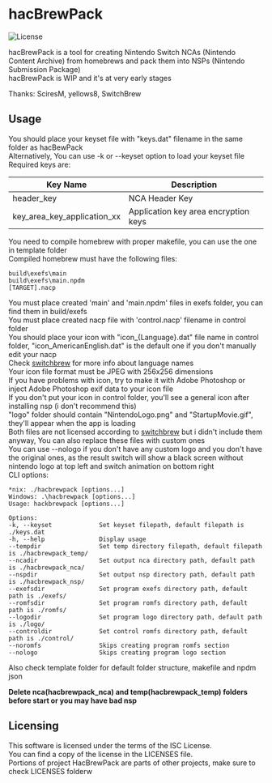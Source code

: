 # hacBrewPack

![License](https://img.shields.io/badge/license-ISC-blue.svg)

hacBrewPack is a tool for creating Nintendo Switch NCAs (Nintendo Content Archive) from homebrews and pack them into NSPs (Nintendo Submission Package)  
hacBrewPack is WIP and it's at very early stages  
  
Thanks: SciresM, yellows8, SwitchBrew

## Usage
You should place your keyset file with "keys.dat" filename in the same folder as hacBewPack  
Alternatively, You can use -k or --keyset option to load your keyset file  
Required keys are:  

Key Name | Description
-------- | -----------
header_key | NCA Header Key
key_area_key_application_xx | Application key area encryption keys

You need to compile homebrew with proper makefile, you can use the one in template folder  
Compiled homebrew must have the following files:  
```
build\exefs\main  
build\exefs\main.npdm  
[TARGET].nacp  
```
You must place created 'main' and 'main.npdm' files in exefs folder, you can find them in build/exefs  
You must place created nacp file with 'control.nacp' filename in control folder  
You should place your icon with "icon_{Language}.dat" file name in control folder, "icon_AmericanEnglish.dat" is the default one if you don't manually edit your nacp  
Check [switchbrew](http://switchbrew.org/index.php/Settings_services#LanguageCode) for more info about language names  
Your icon file format must be JPEG with 256x256 dimensions  
If you have problems with icon, try to make it with Adobe Photoshop or inject Adobe Photoshop exif data to your icon file  
If you don't put your icon in control folder, you'll see a general icon after installing nsp (i don't recommend this)  
"logo" folder should contain "NintendoLogo.png" and "StartupMovie.gif", they'll appear when the app is loading  
Both files are not licensed according to [switchbrew](http://switchbrew.org/index.php/NCA_Content_FS) but i didn't include them anyway, You can also replace these files with custom ones  
You can use --nologo if you don't have any custom logo and you don't have the original ones, as the result switch will show a black screen without nintendo logo at top left and switch animation on bottom right  
CLI options:  
```
*nix: ./hacbrewpack [options...]  
Windows: .\hacbrewpack [options...]  
Usage: hackbrewpack [options...]  
  
Options:  
-k, --keyset             Set keyset filepath, default filepath is ./keys.dat  
-h, --help               Display usage  
--tempdir                Set temp directory filepath, default filepath is ./hacbrewpack_temp/  
--ncadir                 Set output nca directory path, default path is ./hacbrewpack_nca/  
--nspdir                 Set output nsp directory path, default path is ./hacbrewpack_nsp/  
--exefsdir               Set program exefs directory path, default path is ./exefs/  
--romfsdir               Set program romfs directory path, default path is ./romfs/  
--logodir                Set program logo directory path, default path is ./logo/  
--controldir             Set control romfs directory path, default path is ./control/  
--noromfs                Skips creating program romfs section  
--nologo                 Skips creating program logo section  
```
Also check template folder for default folder structure, makefile and npdm json  
  
**Delete nca(hacbrewpack_nca) and temp(hacbrewpack_temp) folders before start or you may have bad nsp**

## Licensing

This software is licensed under the terms of the ISC License.  
You can find a copy of the license in the LICENSES file.  
Portions of project HacBrewPack are parts of other projects, make sure to check LICENSES folderw